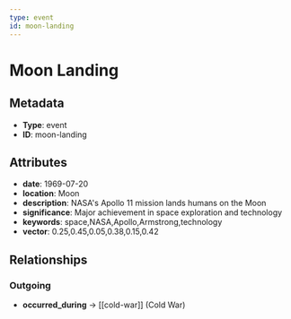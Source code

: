 ```yaml
---
type: event
id: moon-landing
---
```


# Moon Landing

## Metadata

- **Type**: event
- **ID**: moon-landing

## Attributes

- **date**: 1969-07-20
- **location**: Moon
- **description**: NASA's Apollo 11 mission lands humans on the Moon
- **significance**: Major achievement in space exploration and technology
- **keywords**: space,NASA,Apollo,Armstrong,technology
- **vector**: 0.25,0.45,0.05,0.38,0.15,0.42

## Relationships

### Outgoing

- **occurred_during** → [[cold-war]] (Cold War)

